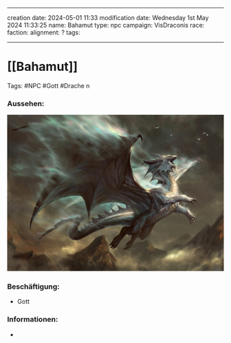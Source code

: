 
---
creation date: 2024-05-01 11:33 
modification date: Wednesday 1st May 2024 11:33:25 
name: Bahamut
type: npc 
campaign: VisDraconis
race: 
faction:
alignment: ?
tags:

--- 

# [[Bahamut]]

Tags: #NPC #Gott #Drache n

### Aussehen:
![Bahamut](../assets/images/NPCs/Bahamut.png ", full body shot, realistic, concept art, dark fantasy")

### Beschäftigung:
- Gott

### Informationen:
- 
